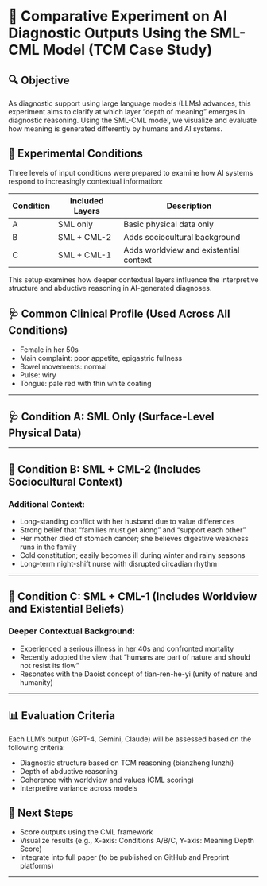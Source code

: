 # 🧪 Comparative Experiment on AI Diagnostic Outputs Using the SML-CML Model (TCM Case Study)

## 🔍 Objective
As diagnostic support using large language models (LLMs) advances, this experiment aims to clarify at which layer “depth of meaning” emerges in diagnostic reasoning. Using the SML-CML model, we visualize and evaluate how meaning is generated differently by humans and AI systems.

## 🎯 Experimental Conditions
Three levels of input conditions were prepared to examine how AI systems respond to increasingly contextual information:

| Condition | Included Layers | Description |
|-----------|------------------|-------------|
| A         | SML only         | Basic physical data only |
| B         | SML + CML-2      | Adds sociocultural background |
| C         | SML + CML-1      | Adds worldview and existential context |

This setup examines how deeper contextual layers influence the interpretive structure and abductive reasoning in AI-generated diagnoses.

## 🩺 Common Clinical Profile (Used Across All Conditions)
- Female in her 50s  
- Main complaint: poor appetite, epigastric fullness  
- Bowel movements: normal  
- Pulse: wiry  
- Tongue: pale red with thin white coating  

---

## 🩺 Condition A: SML Only (Surface-Level Physical Data)


---

## 🌿 Condition B: SML + CML-2 (Includes Sociocultural Context)

### Additional Context:
- Long-standing conflict with her husband due to value differences
- Strong belief that “families must get along” and “support each other”
- Her mother died of stomach cancer; she believes digestive weakness runs in the family
- Cold constitution; easily becomes ill during winter and rainy seasons
- Long-term night-shift nurse with disrupted circadian rhythm


---

## 🌌 Condition C: SML + CML-1 (Includes Worldview and Existential Beliefs)

### Deeper Contextual Background:
- Experienced a serious illness in her 40s and confronted mortality
- Recently adopted the view that “humans are part of nature and should not resist its flow”
- Resonates with the Daoist concept of tian-ren-he-yi (unity of nature and humanity)


---

## 📊 Evaluation Criteria

Each LLM’s output (GPT-4, Gemini, Claude) will be assessed based on the following criteria:

- Diagnostic structure based on TCM reasoning (bianzheng lunzhi)
- Depth of abductive reasoning
- Coherence with worldview and values (CML scoring)
- Interpretive variance across models

## 🔧 Next Steps

- Score outputs using the CML framework
- Visualize results (e.g., X-axis: Conditions A/B/C, Y-axis: Meaning Depth Score)
- Integrate into full paper (to be published on GitHub and Preprint platforms)

---
